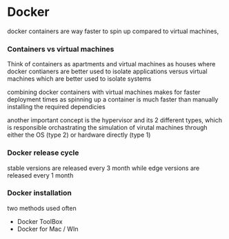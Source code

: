 # Docker

docker containers are way faster to spin up compared to virtual machines,

### **Containers vs virtual machines**

Think of containers as apartments and virtual machines as houses where docker contianers are better used to isolate applications versus virtual machines which are better used to isolate systems

combining docker containers with virtual machines makes for faster deployment times as spinning up a container is much faster than manually installing the required dependicies

another important concept is the hypervisor and its 2 different types, which is responsible orchastrating the simulation of virutal machines through either the OS (type 2) or hardware directly (type 1)


### **Docker release cycle**
 stable versions are released every 3 month while edge versions are released every 1 month

 ### **Docker installation**
 two methods used often

* Docker ToolBox
* Docker for Mac / WIn
